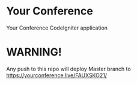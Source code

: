 # Your Conference
Your Conference CodeIgniter application

# WARNING!
Any push to this repo will deploy Master branch to https://yourconference.live/FAUXSKO21/


